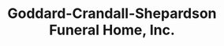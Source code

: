 ---
title: "Goddard-Crandall-Shepardson Funeral Home, Inc."
url: /syracuse/goddard-crandall-shepardson-funeral-home-inc/
shop: funeral directors
---